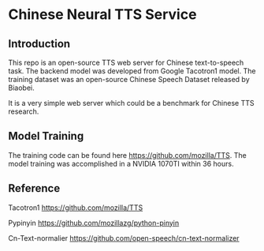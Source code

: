 # Chinese Neural TTS Service #

## Introduction ##
This repo is an open-source TTS web server for Chinese text-to-speech task. The backend model was developed from Google Tacotron1 model. The training dataset was an open-source Chinese Speech Dataset released by Biaobei.

It is a very simple web server which could be a benchmark for Chinese TTS research.

## Model Training ##
The training code can be found here <https://github.com/mozilla/TTS>. The model training was accomplished in a NVIDIA 1070TI within 36 hours.

## Reference ##
Tacotron1 <https://github.com/mozilla/TTS>

Pypinyin <https://github.com/mozillazg/python-pinyin>

Cn-Text-normalier <https://github.com/open-speech/cn-text-normalizer>
